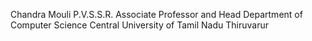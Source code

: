 Chandra Mouli P.V.S.S.R.
Associate Professor and Head
Department of Computer Science
Central University of Tamil Nadu
Thiruvarur

<!---
pvssrchandramouli/pvssrchandramouli is a ✨ special ✨ repository because its `README.md` (this file) appears on your GitHub profile.
You can click the Preview link to take a look at your changes.
--->
